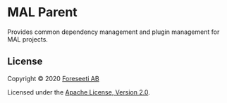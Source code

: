 # MAL Parent

Provides common dependency management and plugin management for MAL projects.

## License

Copyright © 2020 [Foreseeti AB](https://foreseeti.com)

Licensed under the [Apache License, Version 2.0](https://www.apache.org/licenses/LICENSE-2.0).
